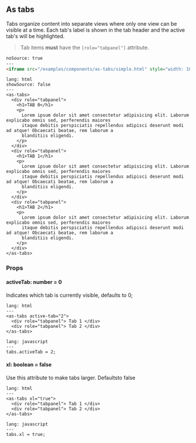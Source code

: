 ## As tabs

Tabs organize content into separate views where only one view can be visible at a time. Each tab's label is shown in the tab header and the active tab's will be highlighted. 


> Tab items **must** have the `[role="tabpanel"]` attribute.


```html
noSource: true
---
<iframe src="/examples/components/as-tabs/simple.html" style="width: 100%; height: 354px;">
```

```code
lang: html
showSource: false
---
<as-tabs>
  <div role="tabpanel">
    <h1>TAB 0</h1>
    <p>
      Lorem ipsum dolor sit amet consectetur adipisicing elit. Laborum explicabo omnis sed, perferendis maiores
      itaque debitis perspiciatis repellendus adipisci deserunt modi ad atque! Obcaecati beatae, rem laborum a
      blanditiis eligendi.
    </p>
  </div>
  <div role="tabpanel">
    <h1>TAB 1</h1>
    <p>
      Lorem ipsum dolor sit amet consectetur adipisicing elit. Laborum explicabo omnis sed, perferendis maiores
      itaque debitis perspiciatis repellendus adipisci deserunt modi ad atque! Obcaecati beatae, rem laborum a
      blanditiis eligendi.
    </p>
  </div>
  <div role="tabpanel">
    <h1>TAB 2</h1>
    <p>
      Lorem ipsum dolor sit amet consectetur adipisicing elit. Laborum explicabo omnis sed, perferendis maiores
      itaque debitis perspiciatis repellendus adipisci deserunt modi ad atque! Obcaecati beatae, rem laborum a
      blanditiis eligendi.
    </p>
  </div>
</as-tabs>
```


### Props

#### **activeTab**: number = 0
Indicates which tab is currently visible, defaults to 0;

```code
lang: html
---
<as-tabs active-tab="2">
  <div role="tabpanel"> Tab 1 </div>
  <div role="tabpanel"> Tab 2 </div>
</as-tabs>
```

```code
lang: javascript
---
tabs.activeTab = 2;
```

#### **xl**: boolean = false
Use this attribute to make tabs larger. Defaultsto false

```code
lang: html
---
<as-tabs xl="true">
  <div role="tabpanel"> Tab 1 </div>
  <div role="tabpanel"> Tab 2 </div>
</as-tabs>
```

```code
lang: javascript
---
tabs.xl = true;
```